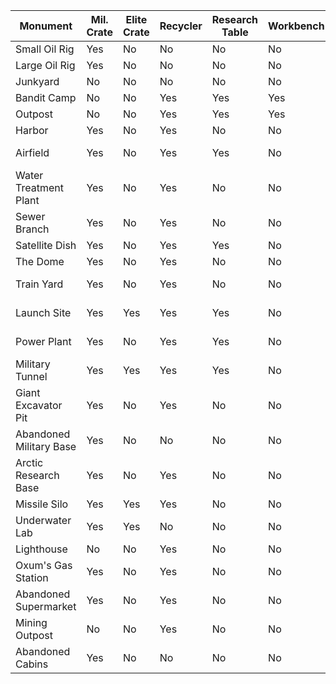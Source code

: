 
Monument | Mil. Crate | Elite Crate | Recycler | Research Table | Workbench | Oil Ref. | Has Diesel | Has Keycards | Req. Keycards
--- | --- | --- | --- | --- | --- | --- | --- | --- | ---
Small Oil Rig | Yes | No | No | No | No | No | Yes |  | Blue, Red
Large Oil Rig | Yes | No | No | No | No | No | Yes |  | Red
Junkyard | No | No | No | No | No | No | Yes | Green | 
Bandit Camp | No | No | Yes | Yes | Yes | No | No |  | 
Outpost | No | No | Yes | Yes | Yes | Yes | No | Blue | 
Harbor | Yes | No | Yes | No | No | Yes | No | Blue | Green
Airfield | Yes | No | Yes | Yes | No | Yes | No | Red | Green, Blue
Water Treatment Plant | Yes | No | Yes | No | No | Yes | Yes | Red | Blue
Sewer Branch | Yes | No | Yes | No | No | Yes | No | Blue | Green
Satellite Dish | Yes | No | Yes | Yes | No | Yes | No | Blue | Green
The Dome | Yes | No | Yes | No | No | Yes | No |  | 
Train Yard | Yes | No | Yes | No | No | No | No | Red | Green, Blue
Launch Site | Yes | Yes | Yes | Yes | No | No | No |  | Green, Red
Power Plant | Yes | No | Yes | Yes | No | No | Yes | Red | Green, Blue
Military Tunnel | Yes | Yes | Yes | Yes | No | No | No |  | Green, Blue, Red
Giant Excavator Pit | Yes | No | Yes | No | No | No | No |  | 
Abandoned Military Base | Yes | No | No | No | No | No | No |  | 
Arctic Research Base | Yes | No | Yes | No | No | No | No | Red | Green, Blue
Missile Silo | Yes | Yes | Yes | No | No | No | No |  | Blue, Red
Underwater Lab | Yes | Yes | No | No | No | No | No | Green | Blue, Red
Lighthouse | No | No | Yes | No | No | No | No |  | 
Oxum's Gas Station | Yes | No | Yes | No | No | No | No | Green | 
Abandoned Supermarket | Yes | No | Yes | No | No | No | No | Green | 
Mining Outpost | No | No | Yes | No | No | No | No |  | 
Abandoned Cabins | Yes | No | No | No | No | No | No | Green | 
